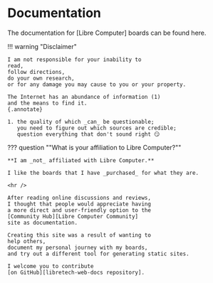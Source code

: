 # Documentation

The documentation for [Libre Computer] boards can be found here.

!!! warning "Disclaimer"

    I am not responsible for your inability to
    read,
    follow directions,
    do your own research,
    or for any damage you may cause to you or your property.

    The Internet has an abundance of information (1)
    and the means to find it.
    {.annotate}

    1. the quality of which _can_ be questionable;
       you need to figure out which sources are credible;
       question everything that don't sound right 😏

??? question ""What is your affiliation to Libre Computer?""

    **I am _not_ affiliated with Libre Computer.**

    I like the boards that I have _purchased_ for what they are.
    
    <hr />
    
    After reading online discussions and reviews,
    I thought that people would appreciate having
    a more direct and user-friendly option to the
    [Community Hub][Libre Computer Community]
    site as documentation.

    Creating this site was a result of wanting to
    help others,
    document my personal journey with my boards,
    and try out a different tool for generating static sites.

    I welcome you to contribute
    [on GitHub][libretech-web-docs repository].
